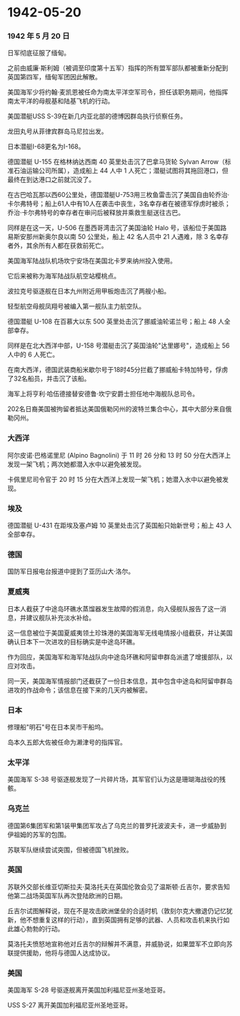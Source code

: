 # 1942-05-20

### 1942 年 5 月 20 日

日军彻底征服了缅甸。

之前由威廉·斯利姆（被调至印度第十五军）指挥的所有盟军部队都被重新分配到英国第四军，缅甸军团因此解散。

美国海军少将约翰·麦凯恩被任命为南太平洋空军司令，担任该职务期间，他指挥南太平洋的母舰基和陆基飞机的行动。

美国潜艇USS S-39在新几内亚北部的德博因群岛执行侦察任务。

龙田丸号从菲律宾群岛马尼拉出发。

日本潜艇I-68更名为I-168。

德国潜艇 U-155 在格林纳达西南 40 英里处击沉了巴拿马货轮 Sylvan
Arrow（标准石油运输公司所属），造成船上 44 人中 1
人死亡；潜艇试图将其拖回港口，但最终在到达港口之前就沉没了。

在古巴哈瓦那以西60公里处，德国潜艇U-753用三枚鱼雷击沉了美国自由轮乔治·卡尔弗特号；船上61人中有10人在袭击中丧生，3名幸存者在被德军俘虏时被杀；乔治·卡尔弗特号的幸存者在审问后被释放并乘救生艇送往古巴。

同样是在这一天，U-506 在墨西哥湾击沉了美国油轮 Halo
号，该船位于美国路易斯安那州新奥尔良以南 50 公里处，船上 42 名人员中 21
人遇难，除 3 名幸存者外，其余所有人都在获救前死亡。

美国海军陆战队机场坎宁安场在美国北卡罗来纳州投入使用。

它后来被称为海军陆战队航空站樱桃点。

波拉克号驱逐舰在日本九州附近用甲板炮击沉了两艘小船。

轻型航空母舰凤翔号被编入第一舰队主力航空队。

德国潜艇 U-108 在百慕大以东 500 英里处击沉了挪威油轮诺兰号；船上 48
人全部幸存。

同样是在北大西洋中部，U-158 号潜艇击沉了英国油轮"达里娜号"，造成船上 56
人中的 6 人死亡。

在南大西洋，德国武装商船米歇尔号于18时45分拦截了挪威船卡特加特号，俘虏了32名船员，并击沉了该船。

海军上将亨利·哈伍德接替安德鲁·坎宁安爵士担任地中海舰队总司令。

202名日裔美国被拘留者抵达美国俄勒冈州的波特兰集合中心，其中大部分来自俄勒冈州。

### 大西洋

阿尔皮诺·巴格诺里尼 (Alpino Bagnolini) 于 11 时 26 分和 13 时 50
分在大西洋上发现一架飞机；两次她都潜入水中以避免被发现。

卡佩里尼司令官于 20 时 15
分在大西洋上发现一架飞机；她潜入水中以避免被发现。

### 埃及

德国潜艇 U-431 在距埃及塞卢姆 10 英里处击沉了英国船只始新世号；船上 43
人全部幸存。

### 德国

国防军日报电台报道中提到了亚历山大·洛尔。

### 夏威夷

日本人截获了中途岛环礁水蒸馏器发生故障的假消息，向入侵舰队报告了这一消息，并建议舰队补充淡水补给。

这一信息被位于美国夏威夷领土珍珠港的美国海军无线电情报小组截获，并让美国确认日本下一次进攻的目标确实是中途岛环礁。

作为回应，美国海军和海军陆战队向中途岛环礁和阿留申群岛派遣了增援部队，以应对攻击。

同一天，美国海军情报部门还截获了一份日本信息，其中包含中途岛和阿留申群岛进攻的作战命令；该信息在接下来的几天内被解密。

### 日本

修理船"明石"号在日本吴市干船坞。

岛本久五郎大佐被任命为濑津号的指挥官。

### 太平洋

美国海军 S-38
号驱逐舰发现了一片碎片场，其军官们认为这是珊瑚海战役的残骸。

### 乌克兰

德国第6集团军和第1装甲集团军攻占了乌克兰的普罗托波波夫卡，进一步威胁到伊祖姆的苏军的包围。

苏联军队继续尝试突围，但被德国飞机挫败。

### 英国

苏联外交部长维亚切斯拉夫·莫洛托夫在英国伦敦会见了温斯顿·丘吉尔，要求告知他第二战场英国军队再次登陆欧洲的日期。

丘吉尔试图解释说，现在不是攻击欧洲堡垒的合适时机（敦刻尔克大撤退仍记忆犹新，他不想重复这样的行动），直到英国拥有足够的武器、人员和攻击机来执行如此雄心勃勃的行动。

莫洛托夫愤怒地宣称他对丘吉尔的辩解并不满意，并威胁说，如果盟军不立即向苏联提供援助，他将与德国人达成协议。

### 美国

美国海军 S-28 号驱逐舰离开美国加利福尼亚州圣地亚哥。

USS S-27 离开美国加利福尼亚州圣地亚哥。